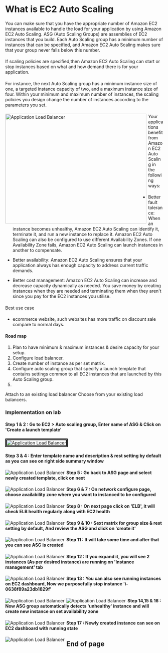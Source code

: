 # What is EC2 Auto Scaling #

#### 
You can make sure that you have the appropriate number of Amazon EC2 instances available to handle the load for your application by using Amazon EC2 Auto Scaling. ASG (Auto Scaling Groups) are assemblies of EC2 instances that you build. Each Auto Scaling group has a minimum number of instances that can be specified, and Amazon EC2 Auto Scaling makes sure that your group never falls below this number.
####

####
If scaling policies are specified,then Amazon EC2 Auto Scaling can start or stop instances based on what and how demand there is for your application.
####

####
For instance, the next Auto Scaling group has a minimum instance size of one, a targeted instance capacity of two, and a maximum instance size of four. Within your minimum and maximum number of instances, the scaling policies you design change the number of instances according to the parameters you set.
####

<img src="/AWS ASG - Auto Scaling Group/AWS_ASG.png" width="450px" height="350px"
     alt="Application Load Balancer"
     style="float: left; margin-right: 6px;" />

####
Your applications benefit from Amazon EC2 Auto Scaling in the following ways:
####

- Better fault tolerance: When an instance becomes unhealthy, Amazon EC2 Auto Scaling can identify it, terminate it, and run a new instance to replace it. Amazon EC2 Auto Scaling can also be configured to use different Availability Zones. If one Availability Zone fails, Amazon EC2 Auto Scaling can launch instances in another to compensate.

- Better availability: Amazon EC2 Auto Scaling ensures that your application always has enough capacity to address current traffic demands.

- Better cost management: Amazon EC2 Auto Scaling can increase and decrease capacity dynamically as needed. You save money by creating instances when they are needed and terminating them when they aren't since you pay for the EC2 instances you utilise.


####
Best use case
####
- ecommerce website, such websites has more traffic on discount sale compare to normal days.

#### Road map ####

1) Plan to have minimum & maximum instances & desire capacity for your setup.
2) Configure load balancer.
3) Create number of instance as per set matrix.
4) Configure auto scaling group that specify a launch template that contains settings common to all EC2 instances that are launched by this Auto Scaling group. 
5)

Attach to an existing load balancer
Choose from your existing load balancers.

### Implementation on lab ###

#### Step 1 & 2 : Go to EC2 > Auto scaling group, Enter name of ASG & Click on 'Create a launch template'
####
<img src="/AWS ASG - Auto Scaling Group/Images/AWS ASG 00001.png" width="auto" height="auto" style="border:5px double black;"
     alt="Application Load Balancer"
     style="float: left; margin-right: 6px;" />
####

#### Step 3 & 4 : Enter template name and description & rest setting by default as you can see on right side summary window
####
<img src="/AWS ASG - Auto Scaling Group/Images/AWS ASG 00002.png" width="auto" height="auto"
     alt="Application Load Balancer"
     style="float: left; margin-right: 6px;" />
   ####  
   #### Step 5 : Go back to ASG page and select newly created template, click on next
####
<img src="/AWS ASG - Auto Scaling Group/Images/AWS ASG 00003.png" width="auto" height="auto"
     alt="Application Load Balancer"
     style="float: left; margin-right: 6px;" />
   ####  
   #### Step 6 & 7 : On network configure page, choose availability zone where you want to instanced to be configured
   ####
<img src="/AWS ASG - Auto Scaling Group/Images/AWS ASG 00004.png" width="auto" height="auto"
     alt="Application Load Balancer"
     style="float: left; margin-right: 6px;" />
   ####  
   
   #### Step 8 : On next page click on 'ELB', it will check ELB health regularly along with EC2 health
   ####
<img src="/AWS ASG - Auto Scaling Group/Images/AWS ASG 00005.png" width="auto" height="auto"
     alt="Application Load Balancer"
     style="float: left; margin-right: 6px;" />
   ####  
   #### Step 9 & 10 : Sext matrix for group size & rest setting by default, And review the ASG and click on 'create it'
   ####
<img src="/AWS ASG - Auto Scaling Group/Images/AWS ASG 00006.png" width="auto" height="auto"
     alt="Application Load Balancer"
     style="float: left; margin-right: 6px;" />
   ####  
   #### Step 11 : It will take some time and after that you can see ASG is created 
   ####
<img src="/AWS ASG - Auto Scaling Group/Images/AWS ASG 00007.png" width="auto" height="auto"
     alt="Application Load Balancer"
     style="float: left; margin-right: 6px;" />
   ####
   #### Step 12 : If you expand it, you will see 2 instances (As per desired instance) are running on 'Instance management' tab
   ####
<img src="/AWS ASG - Auto Scaling Group/Images/AWS ASG 00008.png" width="auto" height="auto"
     alt="Application Load Balancer"
     style="float: left; margin-right: 6px;" />
   ####  
   #### Step 13 : You can also see running instances on EC2 dashboard, Now we purposefully stop instance 'i-0638f89a23db1829f'
   ####
<img src="/AWS ASG - Auto Scaling Group/Images/AWS ASG 00009.png" width="auto" height="auto"
     alt="Application Load Balancer"
     style="float: left; margin-right: 6px;" />
   ####  
   ####
<img src="/AWS ASG - Auto Scaling Group/Images/AWS ASG 00010.png" width="auto" height="auto"
     alt="Application Load Balancer"
     style="float: left; margin-right: 6px;" />
   ####  
   #### Step 14,15 & 16 : Now ASG group automatically detects 'unhealthy' instance and will create new instance on set availability zone
   ####
<img src="/AWS ASG - Auto Scaling Group/Images/AWS ASG 00011.png" width="auto" height="auto"
     alt="Application Load Balancer"
     style="float: left; margin-right: 6px;" />
   ####  
   #### Step 17 : Newly created instance can see on EC2 dashboard with running state
   ####
<img src="/AWS ASG - Auto Scaling Group/Images/AWS ASG 00012.png" width="auto" height="auto"
     alt="Application Load Balancer"
     style="float: left; margin-right: 6px;" />
   ####  
  
  ## End of page ##
